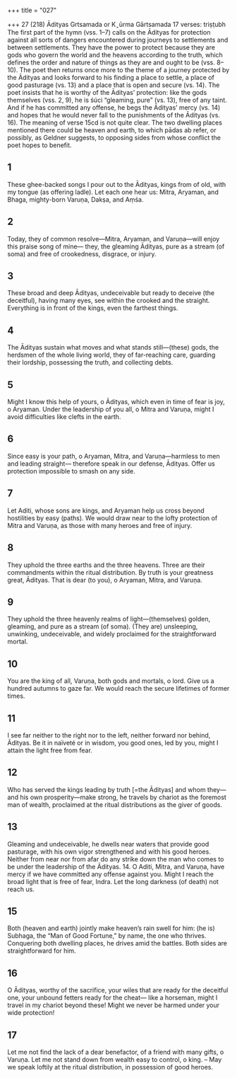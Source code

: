 +++
title = "027"

+++
27 (218) Ādityas
Grtsamada or K ̥ ūrma Gārtsamada
17 verses: triṣṭubh
The first part of the hymn (vss. 1–7) calls on the Ādityas for protection against  all sorts of dangers encountered during journeys to settlements and between  settlements. They have the power to protect because they are gods who govern  the world and the heavens according to the truth, which defines the order and  nature of things as they are and ought to be (vss. 8–10). The poet then returns  once more to the theme of a journey protected by the Ādityas and looks forward  to his finding a place to settle, a place of good pasturage (vs. 13) and a place  that is open and secure (vs. 14). The poet insists that he is worthy of the Ādityas’  protection: like the gods themselves (vss. 2, 9), he is śúci “gleaming, pure” (vs.  13), free of any taint. And if he has committed any offense, he begs the Ādityas’  mercy (vs. 14)  and hopes that he would never fall to the punishments of the  Ādityas (vs. 16). The meaning of verse 15cd is not quite clear. The two dwelling  places mentioned there could be heaven and earth, to which pādas ab refer, or  possibly, as Geldner suggests, to opposing sides from whose conflict the poet  hopes to benefit.
## 1
These ghee-backed songs I pour out to the Ādityas, kings from of old,  with my tongue (as offering ladle).
Let each one hear us: Mitra, Aryaman, and Bhaga, mighty-born Varuṇa,  Dakṣa, and Aṃśa.
## 2
Today, they of common resolve—Mitra, Aryaman, and Varuṇa—will  enjoy this praise song of mine—
they, the gleaming Ādityas, pure as a stream (of soma) and free of
crookedness, disgrace, or injury.

## 3
These broad and deep Ādityas, undeceivable but ready to deceive (the  deceitful), having many eyes,
see within the crooked and the straight. Everything is in front of the  kings, even the farthest things.
## 4
The Ādityas sustain what moves and what stands still—(these) gods, the  herdsmen of the whole living world,
they of far-reaching care, guarding their lordship, possessing the truth,  and collecting debts.
## 5
Might I know this help of yours, o Ādityas, which even in time of fear is  joy, o Aryaman.
Under the leadership of you all, o Mitra and Varuṇa, might I avoid  difficulties like clefts in the earth.
## 6
Since easy is your path, o Aryaman, Mitra, and Varuṇa—harmless to  men and leading straight—
therefore speak in our defense, Ādityas. Offer us protection impossible  to smash on any side.
## 7
Let Aditi, whose sons are kings, and Aryaman help us cross beyond  hostilities by easy (paths).
We would draw near to the lofty protection of Mitra and Varuṇa, as  those with many heroes and free of injury.
## 8
They uphold the three earths and the three heavens. Three are their  commandments within the ritual distribution.
By truth is your greatness great, Ādityas. That is dear (to you), o  Aryaman, Mitra, and Varuṇa.
## 9
They uphold the three heavenly realms of light—(themselves) golden,  gleaming, and pure as a stream (of soma).
(They are) unsleeping, unwinking, undeceivable, and widely proclaimed  for the straightforward mortal.
## 10
You are the king of all, Varuṇa, both gods and mortals, o lord. Give us a hundred autumns to gaze far. We would reach the secure  lifetimes of former times.
## 11
I see far neither to the right nor to the left, neither forward nor behind,  Ādityas.
Be it in naïveté or in wisdom, you good ones, led by you, might I attain  the light free from fear.
## 12
Who has served the kings leading by truth [=the Ādityas] and whom  they—and his own prosperity—make strong,
he travels by chariot as the foremost man of wealth, proclaimed at the  ritual distributions as the giver of goods.
## 13
Gleaming and undeceivable, he dwells near waters that provide good  pasturage, with his own vigor strengthened and with his good heroes. Neither from near nor from afar do any strike down the man who  comes to be under the leadership of the Ādityas. 14. O Aditi, Mitra, and Varuṇa, have mercy if we have committed any  offense against you.
Might I reach the broad light that is free of fear, Indra. Let the long  darkness (of death) not reach us.
## 15
Both (heaven and earth) jointly make heaven’s rain swell for him: (he  is) Subhaga, the “Man of Good Fortune,” by name, the one who
thrives.
Conquering both dwelling places, he drives amid the battles. Both sides  are straightforward for him.
## 16
O Ādityas, worthy of the sacrifice, your wiles that are ready for the  deceitful one, your unbound fetters ready for the cheat—
like a horseman, might I travel in my chariot beyond these! Might we  never be harmed under your wide protection!
## 17
Let me not find the lack of a dear benefactor, of a friend with many  gifts, o Varuṇa.
Let me not stand down from wealth easy to control, o king. – May we  speak loftily at the ritual distribution, in possession of good heroes.
